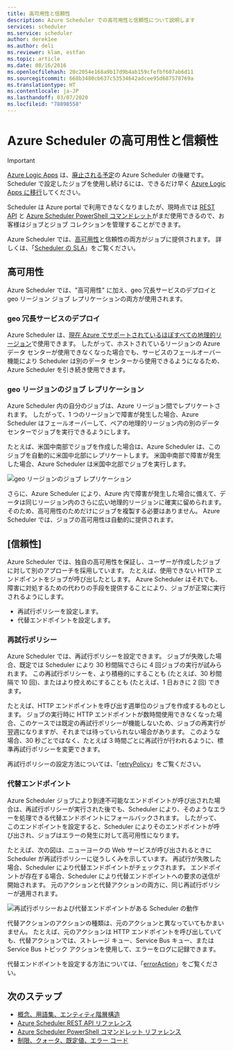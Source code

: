 ```yaml
---
title: 高可用性と信頼性
description: Azure Scheduler での高可用性と信頼性について説明します
services: scheduler
ms.service: scheduler
author: derek1ee
ms.author: deli
ms.reviewer: klam, estfan
ms.topic: article
ms.date: 08/16/2016
ms.openlocfilehash: 20c2054e168a9b17d9b4ab159cfefbf607ab6d11
ms.sourcegitcommit: 668b3480cb637c53534642adcee95d687578769a
ms.translationtype: HT
ms.contentlocale: ja-JP
ms.lasthandoff: 03/07/2020
ms.locfileid: "78898558"
---
```

# <a name="high-availability-and-reliability-for-azure-scheduler"></a>Azure Scheduler の高可用性と信頼性

> [!IMPORTANT]
> [Azure Logic Apps](../logic-apps/logic-apps-overview.md) は、[廃止される予定](../scheduler/migrate-from-scheduler-to-logic-apps.md#retire-date)の Azure Scheduler の後継です。 Scheduler で設定したジョブを使用し続けるには、できるだけ早く [Azure Logic Apps に移行](../scheduler/migrate-from-scheduler-to-logic-apps.md)してください。 
>
> Scheduler は Azure portal で利用できなくなりましたが、現時点では [REST API](/rest/api/scheduler) と [Azure Scheduler PowerShell コマンドレット](scheduler-powershell-reference.md)がまだ使用できるので、お客様はジョブとジョブ コレクションを管理することができます。

Azure Scheduler では、[高可用性](https://docs.microsoft.com/azure/architecture/framework/#resiliency)と信頼性の両方がジョブに提供されます。 詳しくは、「[Scheduler の SLA](https://azure.microsoft.com/support/legal/sla/scheduler)」をご覧ください。

## <a name="high-availability"></a>高可用性

Azure Scheduler では、"高可用性" に加え、geo 冗長サービスのデプロイと geo リージョン ジョブ レプリケーションの両方が使用されます。

### <a name="geo-redundant-service-deployment"></a>geo 冗長サービスのデプロイ

Azure Scheduler は、[現在 Azure でサポートされているほぼすべての地理的リージョン](https://azure.microsoft.com/global-infrastructure/regions/#services)で使用できます。 したがって、ホストされているリージョンの Azure データ センターが使用できなくなった場合でも、サービスのフェールオーバー機能により Scheduler は別のデータ センターから使用できるようになるため、Azure Scheduler を引き続き使用できます。

### <a name="geo-regional-job-replication"></a>geo リージョンのジョブ レプリケーション

Azure Scheduler 内の自分のジョブは、Azure リージョン間でレプリケートされます。 したがって、1 つのリージョンで障害が発生した場合、Azure Scheduler はフェールオーバーして、ペアの地理的リージョン内の別のデータ センターでジョブを実行できるようにします。

たとえば、米国中南部でジョブを作成した場合は、Azure Scheduler は、このジョブを自動的に米国中北部にレプリケートします。 米国中南部で障害が発生した場合、Azure Scheduler は米国中北部でジョブを実行します。 

![geo リージョンのジョブ レプリケーション](./media/scheduler-high-availability-reliability/scheduler-high-availability-reliability-image1.png)

さらに、Azure Scheduler により、Azure 内で障害が発生した場合に備えて、データは同じリージョン内のさらに広い地理的リージョンに確実に留められます。 そのため、高可用性のためだけにジョブを複製する必要はありません。 Azure Scheduler では、ジョブの高可用性は自動的に提供されます。

## <a name="reliability"></a>[信頼性]

Azure Scheduler では、独自の高可用性を保証し、ユーザーが作成したジョブに対して別のアプローチを採用しています。 たとえば、使用できない HTTP エンドポイントをジョブが呼び出したとします。 Azure Scheduler はそれでも、障害に対処するための代わりの手段を提供することにより、ジョブが正常に実行されるようにします。 

* 再試行ポリシーを設定します。
* 代替エンドポイントを設定します。

<a name="retry-policies"></a>

### <a name="retry-policies"></a>再試行ポリシー

Azure Scheduler では、再試行ポリシーを設定できます。 ジョブが失敗した場合、既定では Scheduler により 30 秒間隔でさらに 4 回ジョブの実行が試みられます。 この再試行ポリシーを、より積極的にすることも (たとえば、30 秒間隔で 10 回)、またはより控えめにすることも (たとえば、1 日おきに 2 回) できます。

たとえば、HTTP エンドポイントを呼び出す週単位のジョブを作成するものとします。 ジョブの実行時に HTTP エンドポイントが数時間使用できなくなった場合、このケースでは既定の再試行ポリシーが機能しないため、ジョブの再実行が翌週になりますが、それまでは待っていられない場合があります。 このような場合、30 秒ごとではなく、たとえば 3 時間ごとに再試行が行われるように、標準再試行ポリシーを変更できます。 

再試行ポリシーの設定方法については、「[retryPolicy](scheduler-concepts-terms.md#retrypolicy)」をご覧ください。

### <a name="alternate-endpoints"></a>代替エンドポイント

Azure Scheduler ジョブにより到達不可能なエンドポイントが呼び出された場合は、再試行ポリシーが実行された後でも、Scheduler により、そのようなエラーを処理できる代替エンドポイントにフォールバックされます。 したがって、このエンドポイントを設定すると、Scheduler によりそのエンドポイントが呼び出され、ジョブはエラーの発生に対して高可用性になります。

たとえば、次の図は、ニューヨークの Web サービスが呼び出されるときに Scheduler が再試行ポリシーに従うしくみを示しています。 再試行が失敗した場合、Scheduler により代替エンドポイントがチェックされます。 エンドポイントが存在する場合、Scheduler により代替エンドポイントへの要求の送信が開始されます。 元のアクションと代替アクションの両方に、同じ再試行ポリシーが適用されます。

![再試行ポリシーおよび代替エンドポイントがある Scheduler の動作](./media/scheduler-high-availability-reliability/scheduler-high-availability-reliability-image2.png)

代替アクションのアクションの種類は、元のアクションと異なっていてもかまいません。 たとえば、元のアクションは HTTP エンドポイントを呼び出していても、代替アクションでは、ストレージ キュー、Service Bus キュー、または Service Bus トピック アクションを使用して、エラーをログに記録できます。

代替エンドポイントを設定する方法については、「[errorAction](scheduler-concepts-terms.md#error-action)」をご覧ください。

## <a name="next-steps"></a>次のステップ

* [概念、用語集、エンティティ階層構造](scheduler-concepts-terms.md)
* [Azure Scheduler REST API リファレンス](/rest/api/scheduler)
* [Azure Scheduler PowerShell コマンドレット リファレンス](scheduler-powershell-reference.md)
* [制限、クォータ、既定値、エラー コード](scheduler-limits-defaults-errors.md)

